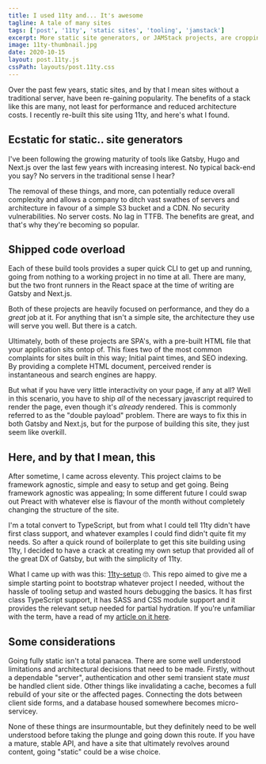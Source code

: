 ```yaml
---
title: I used 11ty and... It's awesome
tagline: A tale of many sites
tags: ['post', '11ty', 'static sites', 'tooling', 'jamstack']
excerpt: More static site generators, or JAMStack projects, are cropping up by the day. Here's a quick look at how I built this site.
image: 11ty-thumbnail.jpg
date: 2020-10-15
layout: post.11ty.js
cssPath: layouts/post.11ty.css
---
```


Over the past few years, static sites, and by that I mean sites without a traditional server, have been re-gaining popularity. The benefits of a stack like this are many, not least for performance and reduced architecture costs. I recently re-built this site using 11ty, and here's what I found.

## Ecstatic for static.. site generators

I've been following the growing maturity of tools like Gatsby, Hugo and Next.js over the last few years with increasing interest. No typical back-end you say? No servers in the traditional sense I hear?

The removal of these things, and more, can potentially reduce overall complexity and allows a company to ditch vast swathes of servers and architecture in favour of a simple S3 bucket and a CDN. No security vulnerabilities. No server costs. No lag in TTFB. The benefits are great, and that's why they're becoming so popular.

## Shipped code overload

Each of these build tools provides a super quick CLI to get up and running, going from nothing to a working project in no time at all. There are many, but the two front runners in the React space at the time of writing are Gatsby and Next.js.

Both of these projects are heavily focused on performance, and they do a _great_ job at it. For anything that isn't a simple site, the architecture they use will serve you well. But there is a catch.

Ultimately, both of these projects are SPA's, with a pre-built HTML file that your application sits ontop of. This fixes two of the most common complaints for sites built in this way; Initial paint times, and SEO indexing. By providing a complete HTML document, perceived render is instantaneous and search engines are happy.

But what if you have very little interactivity on your page, if any at all? Well in this scenario, you have to ship _all_ of the necessary javascript required to render the page, even though it's _already_ rendered. This is commonly referred to as the "double payload" problem. There are ways to fix this in both Gatsby and Next.js, but for the purpose of building this site, they just seem like overkill.

## Here, and by that I mean, this

After sometime, I came across eleventy. This project claims to be framework agnostic, simple and easy to setup and get going. Being framework agnostic was appealing; In some different future I could swap out Preact with whatever else is flavour of the month without completely changing the structure of the site.

I'm a total convert to TypeScript, but from what I could tell 11ty didn't have first class support, and whatever examples I could find didn't quite fit my needs. So after a quick round of boilerplate to get this site building using 11ty, I decided to have a crack at creating my own setup that provided all of the great DX of Gatsby, but with the simplicity of 11ty.

What I came up with was this: <a href="https://github.com/jhukdev/11ty-setup" target="_blank" rel="noopener">11ty-setup</a> 🙄. This repo aimed to give me a simple starting point to bootstrap whatever project I needed, without the hassle of tooling setup and wasted hours debugging the basics. It has first class TypeScript support, it has SASS and CSS module support and it provides the relevant setup needed for partial hydration. If you're unfamiliar with the term, have a read of my [article on it here](/articles/partial-hydration).

## Some considerations

Going fully static isn't a total panacea. There are some well understood limitations and architectural decisions that need to be made. Firstly, without a dependable "server", authentication and other semi transient state _must_ be handled client side. Other things like invalidating a cache, becomes a full rebuild of your site or the affected pages. Connecting the dots between client side forms, and a database housed somewhere becomes micro-servicey.

None of these things are insurmountable, but they definitely need to be well understood before taking the plunge and going down this route. If you have a mature, stable API, and have a site that ultimately revolves around content, going "static" could be a wise choice.
